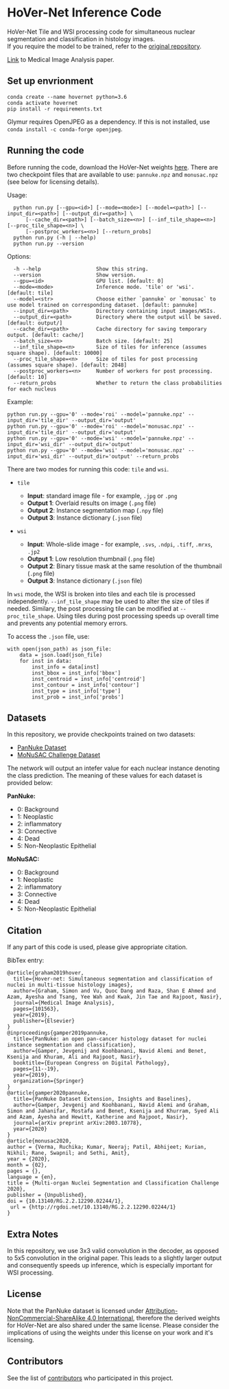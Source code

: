 # HoVer-Net Inference Code

HoVer-Net Tile and WSI processing code for simultaneous nuclear segmentation and classification in histology images. <br />
If you require the model to be trained, refer to the [original repository](https://github.com/vqdang/hover_net).  <br />

[Link](https://www.sciencedirect.com/science/article/abs/pii/S1361841519301045?via%3Dihub) to Medical Image Analysis paper. 

## Set up envrionment

```
conda create --name hovernet python=3.6
conda activate hovernet
pip install -r requirements.txt
```

Glymur requires OpenJPEG as a dependency. If this is not installed, use `conda install -c conda-forge openjpeg`.

## Running the code

Before running the code, download the HoVer-Net weights [here](https://drive.google.com/file/d/1k1GSsQkFkSjYY0eXi2Kx7Hlj8AGrhOOP/view?usp=sharing). There are two checkpoint files that are available to use: `pannuke.npz` and `monusac.npz` (see below for licensing details).

Usage:
```
  python run.py [--gpu=<id>] [--mode=<mode>] [--model=<path>] [--input_dir=<path>] [--output_dir=<path>] \
      [--cache_dir=<path>] [--batch_size=<n>] [--inf_tile_shape=<n>] [--proc_tile_shape=<n>] \
      [--postproc_workers=<n>] [--return_probs]
  python run.py (-h | --help)
  python run.py --version
```
Options:
```
  -h --help                  Show this string.
  --version                  Show version.
  --gpu=<id>                 GPU list. [default: 0]
  --mode=<mode>              Inference mode. 'tile' or 'wsi'. [default: tile]
  --model=<str>              Choose either `pannuke` or `monusac` to use model trained on corresponding dataset. [default: pannuke]
  --input_dir=<path>         Directory containing input images/WSIs.
  --output_dir=<path>        Directory where the output will be saved. [default: output/]
  --cache_dir=<path>         Cache directory for saving temporary output. [default: cache/]
  --batch_size=<n>           Batch size. [default: 25]
  --inf_tile_shape=<n>       Size of tiles for inference (assumes square shape). [default: 10000]
  --proc_tile_shape=<n>      Size of tiles for post processing (assumes square shape). [default: 2048]
  --postproc_workers=<n>     Number of workers for post processing. [default: 10]
  --return_probs             Whether to return the class probabilities for each nucleus
```

Example:
```
python run.py --gpu='0' --mode='roi' --model='pannuke.npz' --input_dir='tile_dir' --output_dir='output'
python run.py --gpu='0' --mode='roi' --model='monusac.npz' --input_dir='tile_dir' --output_dir='output'
python run.py --gpu='0' --mode='wsi' --model='pannuke.npz' --input_dir='wsi_dir' --output_dir='output'
python run.py --gpu='0' --mode='wsi' --model='monusac.npz' --input_dir='wsi_dir' --output_dir='output' --return_probs
```

There are two modes for running this code: `tile` and `wsi`.

* `tile`
    * **Input**: standard image file - for example, `.jpg` or `.png`
    * **Output 1**: Overlaid results on image (`.png` file)
    * **Output 2**: Instance segmentation map (`.npy` file)
    * **Output 3**: Instance dictionary (`.json` file)

* `wsi`
    * **Input**: Whole-slide image - for example, `.svs`, `.ndpi`, `.tiff`, `.mrxs`, `.jp2`
    * **Output 1**: Low resolution thumbnail (`.png` file)
    * **Output 2**: Binary tissue mask at the same resolution of the thumbnail (`.png` file)
    * **Output 3**: Instance dictionary (`.json` file)

In `wsi` mode, the WSI is broken into tiles and each tile is processed independently. `--inf_tile_shape` may be used to alter the size of tiles if needed. Similary, the post processing tile can be modified at `--proc_tile_shape`. Using tiles during post processing speeds up overall time and prevents any potential memory errors. <br />

To access the `.json` file, use: 
```
with open(json_path) as json_file:
    data = json.load(json_file)
    for inst in data:
        inst_info = data[inst]
        inst_bbox = inst_info['bbox']
        inst_centroid = inst_info['centroid']
        inst_contour = inst_info['contour']
        inst_type = inst_info['type']
        inst_prob = inst_info['probs']
```
## Datasets

In this repository, we provide checkpoints trained on two datasets:

- [PanNuke Dataset](https://warwick.ac.uk/fac/sci/dcs/research/tia/data/pannuke)
- [MoNuSAC Challenge Dataset](https://monusac-2020.grand-challenge.org/)

The network will output an intefer value for each nuclear instance denoting the class prediction. The meaning of these values for each dataset is provided below: <br />

**PanNuke:**
- 0: Background
- 1: Neoplastic
- 2: inflammatory
- 3: Connective
- 4: Dead
- 5: Non-Neoplastic Epithelial

**MoNuSAC:**
- 0: Background
- 1: Neoplastic
- 2: inflammatory
- 3: Connective
- 4: Dead
- 5: Non-Neoplastic Epithelial

## Citation 

If any part of this code is used, please give appropriate citation. <br />

BibTex entry: <br />
```
@article{graham2019hover,
  title={Hover-net: Simultaneous segmentation and classification of nuclei in multi-tissue histology images},
  author={Graham, Simon and Vu, Quoc Dang and Raza, Shan E Ahmed and Azam, Ayesha and Tsang, Yee Wah and Kwak, Jin Tae and Rajpoot, Nasir},
  journal={Medical Image Analysis},
  pages={101563},
  year={2019},
  publisher={Elsevier}
}
@inproceedings{gamper2019pannuke,
  title={PanNuke: an open pan-cancer histology dataset for nuclei instance segmentation and classification},
  author={Gamper, Jevgenij and Koohbanani, Navid Alemi and Benet, Ksenija and Khuram, Ali and Rajpoot, Nasir},
  booktitle={European Congress on Digital Pathology},
  pages={11--19},
  year={2019},
  organization={Springer}
}
@article{gamper2020pannuke,
  title={PanNuke Dataset Extension, Insights and Baselines},
  author={Gamper, Jevgenij and Koohbanani, Navid Alemi and Graham, Simon and Jahanifar, Mostafa and Benet, Ksenija and Khurram, Syed Ali and Azam, Ayesha and Hewitt, Katherine and Rajpoot, Nasir},
  journal={arXiv preprint arXiv:2003.10778},
  year={2020}
}
@article{monusac2020,
author = {Verma, Ruchika; Kumar, Neeraj; Patil, Abhijeet; Kurian, Nikhil; Rane, Swapnil; and Sethi, Amit},
year = {2020},
month = {02},
pages = {},
language = {en},
title = {Multi-organ Nuclei Segmentation and Classification Challenge 2020},
publisher = {Unpublished},
doi = {10.13140/RG.2.2.12290.02244/1},
 url = {http://rgdoi.net/10.13140/RG.2.2.12290.02244/1}
}
```

## Extra Notes

In this repository, we use 3x3 valid convolution in the decoder, as opposed to 5x5 convolution in the original paper. This leads to a slightly larger output and consequently speeds up inference, which is especially important for WSI processing.

## License

Note that the PanNuke dataset is licensed under [Attribution-NonCommercial-ShareAlike 4.0 International](http://creativecommons.org/licenses/by-nc-sa/4.0/), therefore the derived weights for HoVer-Net are also shared under the same license. Please consider the implications of using the weights under this license on your work and it's licensing. 

## Contributors

See the list of [contributors](https://github.com/simongraham/hovernet_inference/graphs/contributors) who participated in this project.

